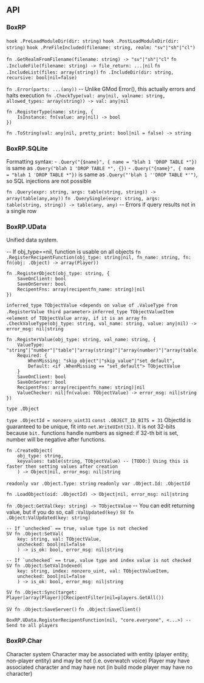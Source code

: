 ## API

### BoxRP

`hook .PreLoadModuleDir(dir: string)`
`hook .PostLoadModuleDir(dir: string)`
`hook .PreFileIncluded(filename: string, realm: "sv"|"sh"|"cl")`

`fn .GetRealmFromFilename(filename: string) -> "sv"|"sh"|"cl"`
`fn .IncludeFile(filename: string) -> file_return: ...|nil`
`fn .IncludeList(files: array(string))`
`fn .IncludeDir(dir: string, recursive: bool|nil=false)`

`fn .Error(parts: ...(any))` -- Unlike GMod Error(), this actually errors and halts execution
`fn .CheckType(val: any|nil, valname: string, allowed_types: array(string)) -> val: any|nil`
```
fn .RegisterType(name: string, {
    IsInstance: fn(value: any|nil) -> bool
})
```

`fn .ToString(val: any|nil, pretty_print: bool|nil = false) -> string`

### BoxRP.SQLite

Formatting syntax:
    - `.Query("{$name}", { name = "blah 1 'DROP TABLE *"})` is same as `.Query("blah 1 'DROP TABLE *", {})`
    - `.Query("{name}", { name = "blah 1 'DROP TABLE *"})` is same as `.Query("'blah 1 ''DROP TABLE *'")`, so SQL injections are not possible

`fn .Query(expr: string, args: table(string, string)) -> array(table(any,any))`
`fn .QuerySingle(expr: string, args: table(string, string)) -> table(any, any)` -- Errors if query results not in a single row


### BoxRP.UData
Unified data system.

-- If obj_type==nil, function is usable on all objects
`fn .RegisterRecipentFunction(obj_type: string|nil, fn_name: string, fn: fn(obj: .Object) -> array(Player))`

```
fn .RegisterObject(obj_type: string, {
    SaveOnClient: bool
    SaveOnServer: bool
    RecipentFns: array(recipentfn_name: string)|nil
})
```

`inferred_type TObjectValue <depends on value of .ValueType from .RegisterValue third parameter>`
`inferred_type TObjectValueItem <element of TObjectValue array, if it is an array`
`fn .CheckValueType(obj_type: string, val_name: string, value: any|nil) -> error_msg: nil|string`

```
fn .RegisterValue(obj_type: string, val_name: string, {
    ValueType: "string"|"number"|"table"|"array(string)"|"array(number)"|"array(table)"
    Required: {
        WhenMissing: "skip_object"|"skip_value"|"set_default",
        Default: <if .WhenMissing == "set_default"> TObjectValue
    }
    SaveOnClient: bool
    SaveOnServer: bool
    RecipentFns: array(recipentfn_name: string)|nil
    ValueChecker: nil|fn(value: TObjectValue) -> error_msg: nil|string
})
```
`type .Object`

`type .ObjectId = nonzero_uint31`
`const .OBJECT_ID_BITS = 31`
ObjectId is guaranteed to be unique, fit into `net.WriteUInt(31)`.
It is not 32-bits because `bit.` functions handle numbers as signed: if 32-th bit is set, number will be negative after functions.

```
fn .CreateObject(
    obj_type: string, 
    keyvalues: table(string, TObjectValue) -- [TODO:] Using this is faster then setting values after creation
    ) -> Object|nil, error_msg: nil|string
```

`readonly var .Object.Type: string`
`readonly var .Object.Id: .ObjectId`

`fn .LoadObject(oid: .ObjectId) -> Object|nil, error_msg: nil|string`

`fn .Object:GetVal(key: string) -> TObjectValue` -- You can edit returning value, but if you do so, call `:ValUpdated(key)`
`SV fn .Object:ValUpdated(key: string)`

```
-- If `unchecked` == true, value type is not checked
SV fn .Object:SetVal(
    key: string, val: TObjectValue, 
    unchecked: bool|nil=false
    ) -> is_ok: bool, error_msg: nil|string
```

```
-- If `unchecked` == true, value type and index value is not checked
SV fn .Object:SetValIndexed(
    key: string, index: nonzero_uint, val: TObjectValueItem,
    unchecked: bool|nil=false
    ) -> is_ok: bool, error_msg: nil|string
```

`SV fn .Object:Sync(target: Player|array(Player)|CRecipentFilter|nil=players.GetAll())`

`SV fn .Object:SaveServer()`
`fn .Object:SaveClient()`

```
BoxRP.UData.RegisterRecipentFunction(nil, "core.everyone", <...>) -- Send to all players
```

### BoxRP.Char
Character system
Character may be associated with entity (player entity, non-player entity) and may be not (i.e. overwatch voice)
Player may have associated character and may have not (in build mode player may have no character)
